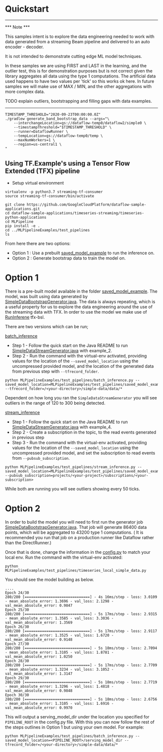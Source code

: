 # Quickstart

----

*** Note ***

This samples intent is to explore the data engineering needed to work with data generated from a streaming Beam 
pipeline and delivered to an auto encoder - decoder.

It is not intended to demonstrate cutting edge ML model techniques. 

In these samples we are using FIRST and LAST in the learning, and the outlier test, this is for demonstration purposes 
but is not correct given the library aggregates all data using the type 1 computations. The artificial data used happens 
to have two values per 'tick' so this works ok here. In future samples we will make use of MAX / MIN, and the other 
aggregations with more complex data.   

TODO explain outliers, bootstrapping and filling gaps with data examples.

----

```
TIMESTAMP_THRESHOLD="2020-09-23T00:00:00.0Z"
./gradlew generate_band_bootstrap_data --args="\
    --interchangeLocation=gs://dataflow-temp0/dataflow2/simple0 \
    --timestampThreshold="$TIMESTAMP_THRESHOLD" \
    --runner=DataflowRunner \
    --tempLocation=gs://dataflow-temp0/temp \
    --maxNumWorkers=1 \
    --region=us-central1 \
"
```

## Using TF.Example's using a Tensor Flow Extended (TFX) pipeline

* Setup virtual environment
```
virtualenv -p python3.7 streaming-tf-consumer
source streaming-tf-consumer/bin/activate
```

```
git clone https://github.com/GoogleCloudPlatform/dataflow-sample-applications.git
cd dataflow-sample-applications/timeseries-streaming/timeseries-python-applications
cd MLPipeline
pip install -e .
cd ../MLPipelineExamples/test_pipelines
ls
```

From here there are two options: 

* Option 1 : Use a prebuilt [saved_model_example](MLPipelineExamples/test_pipelines/saved_model_example) to run the inference on.
* Option 2 : Generate bootstrap data to train the model on.

# Option 1

There is a pre-built model available in the folder [saved_model_example](MLPipelineExamples/test_pipelines/saved_model_example). The model, was built using data generated by [SimpleDataBootstrapGenerator.java](timeseries-java-applications/SyntheticExamples/src/main/java/com/google/dataflow/sample/timeseriesflow/examples/simpledata/transforms/SimpleDataBootstrapGenerator.java).
The data is always repeating, which is a useful property for us to explore the data engineering around the use of the streaming data with TFX. In order to use the model we make use of [RunInferene](https://github.com/tensorflow/tfx-bsl/blob/master/tfx_bsl/beam/run_inference.py) tfx-bsl. 

There are two versions which can be run;

[batch_inference](MLPipelineExamples/test_pipelines/batch_inference.py)
* Step 1 - Follow the quick start on the Java README to run [SimpleDataStreamGenerator.java](../timeseries-java-applications/SyntheticExamples/src/main/java/com/google/dataflow/sample/timeseriesflow/examples/simpledata/transforms/SimpleDataStreamGenerator.java) with example_2.
* Step 2 - Run the command with the virtual-env activated, providing values for the location of the ```--saved_model_location``` using the uncompressed provided model, and the location of the generated data from previous step with ```--tfrecord_folder```.
```
python MLPipelineExamples/test_pipelines/batch_inference.py --saved_model_location=MLPipelineExamples/test_pipelines/saved_model_example/serving_model_dir --tfrecord_folder=/<your-directory>/simple-data/data/*
```
Dependent on how long you ran the ```SimpleDataStreamGenerator``` you will see outliers in the range of 120 to 300 being detected.

[stream_inference](MLPipelineExamples/test_pipelines/stream_inference.py)
* Step 1 - Follow the quick start on the Java README to run [SimpleDataStreamGenerator.java](../timeseries-java-applications/SyntheticExamples/src/main/java/com/google/dataflow/sample/timeseriesflow/examples/simpledata/transforms/SimpleDataStreamGenerator.java) with example_4.
* Step 2 - Create a subscription in the topic, to the read events generated in previous step
* Step 3 - Run the command with the virtual-env activated, providing values for the location of the ```--saved_model_location``` using the uncompressed provided model, and set the subscription to read events from ```--pubsub_subscription```.
```
python MLPipelineExamples/test_pipelines/stream_inference.py --saved_model_location=MLPipelineExamples/test_pipelines/saved_model_example/serving_model_dir --pubsub_subscription=projects/<your-project>/subscriptions/<your-subscription>
``` 

While both are running you will see outliers showing every 50 ticks.

# Option 2

In order to build the model you will need to first run the generator job [SimpleDataBootstrapGenerator.java](../timeseries-java-applications/SyntheticExamples/src/main/java/com/google/dataflow/sample/timeseriesflow/examples/simpledata/transforms/SimpleDataBootstrapGenerator.java).
That job will generate 86400 data points, which will be aggregated to 43200 type 1 computations. ( It is recommended you run that job on a production runner like Dataflow rather than the DirectRunner.)

Once that is done, change the information in the [config.py](MLPipelineExamples/test_pipelines/config.py) to match your local env.
Run the command with the virtual-env activated:
```
python MLPipelineExamples/test_pipelines/timeseries_local_simple_data.py
``` 
You should see the model building as below.

```
....
Epoch 24/30
280/280 [==============================] - 4s 16ms/step - loss: 3.0109 - mean_absolute_error: 1.3696 - val_loss: 2.1298 - val_mean_absolute_error: 0.9847
Epoch 25/30
280/280 [==============================] - 5s 17ms/step - loss: 2.9315 - mean_absolute_error: 1.3585 - val_loss: 3.3036 - val_mean_absolute_error: 1.3569
Epoch 26/30
280/280 [==============================] - 5s 17ms/step - loss: 2.9117 - mean_absolute_error: 1.3525 - val_loss: 1.6720 - val_mean_absolute_error: 0.9148
Epoch 27/30
280/280 [==============================] - 5s 18ms/step - loss: 2.7094 - mean_absolute_error: 1.3105 - val_loss: 1.8781 - val_mean_absolute_error: 1.0250
Epoch 28/30
280/280 [==============================] - 5s 17ms/step - loss: 2.7709 - mean_absolute_error: 1.3234 - val_loss: 3.1052 - val_mean_absolute_error: 1.3147
Epoch 29/30
280/280 [==============================] - 5s 18ms/step - loss: 2.7719 - mean_absolute_error: 1.3296 - val_loss: 1.4818 - val_mean_absolute_error: 0.9848
Epoch 30/30
280/280 [==============================] - 5s 18ms/step - loss: 2.6756 - mean_absolute_error: 1.3105 - val_loss: 1.6916 - val_mean_absolute_error: 0.9970
```

This will output a serving_model_dir under the location you specified for ```PIPELINE_ROOT``` in the config.py file. With this you can now follow the rest of the steps outlines in Option 1 but using your own model.
For example:
```
python MLPipelineExamples/test_pipelines/batch_inference.py --saved_model_location=<PIPELINE_ROOT>/serving_model_dir --tfrecord_folder=/<your-directory>/simple-data/data/*
```
